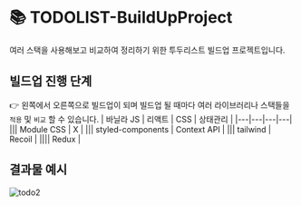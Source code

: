 # 📚 TODOLIST-BuildUpProject

여러 스택을 사용해보고 비교하여 정리하기 위한 투두리스트 빌드업 프로젝트입니다.

## 빌드업 진행 단계
👉 왼쪽에서 오른쪽으로 빌드업이 되며 빌드업 될 때마다 여러 라이브러리나 스택들을 ```적용``` 및 ```비교``` 할 수 있습니다.
| 바닐라 JS | 리액트 | CSS | 상태관리 |
|---|---|---|---|
||| Module CSS | X |
||| styled-components |  Context API | 
||| tailwind | Recoil | 
|||| Redux |

## 결과물 예시
![todo2](https://github.com/minzziPark/TODOLIST-BuildUpProject/assets/86656147/1d670837-ef57-4917-a6ae-8aaa3517304e)


